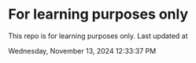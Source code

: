 # For learning purposes only
This repo is for learning purposes only.
Last updated at

Wednesday, November 13, 2024 12:33:37 PM

